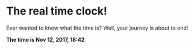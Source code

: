 # The real time clock!

Ever wanted to know what the time is? Well, your journey is about to end!

**The time is Nov 12, 2017, 18:42**